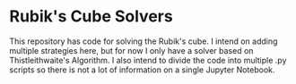 # Rubik's Cube Solvers

This repository has code for solving the Rubik's cube. I intend on adding multiple strategies here, but for now I only have a solver based on Thistleithwaite's Algorithm. I also intend to divide the code into multiple .py scripts so there is not a lot of information on a single Jupyter Notebook.
